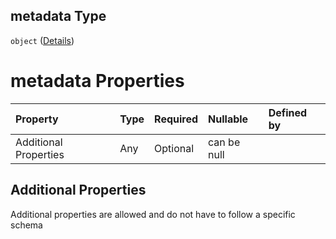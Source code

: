 ## metadata Type

`object` ([Details](btpsa-usecase-properties-services-items-allof-1-then-allof-41-then-allof-6-then-properties-parameters-properties-metadata.md))

# metadata Properties

| Property              | Type | Required | Nullable    | Defined by |
| :-------------------- | :--- | :------- | :---------- | :--------- |
| Additional Properties | Any  | Optional | can be null |            |

## Additional Properties

Additional properties are allowed and do not have to follow a specific schema
